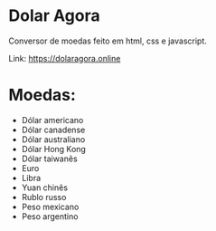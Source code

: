 # Dolar Agora
Conversor de moedas feito em html, css e javascript.

Link: https://dolaragora.online

# Moedas: 

<ul>
<li>Dólar americano</li>
<li>Dólar canadense</li>
<li>Dólar australiano</li>
<li>Dólar Hong Kong</li>
<li>Dólar taiwanês</li>
<li>Euro</li>
<li>Libra</li>
<li>Yuan chinês</li>
<li>Rublo russo</li>
<li>Peso mexicano</li>
<li>Peso argentino</li>
</ul>
